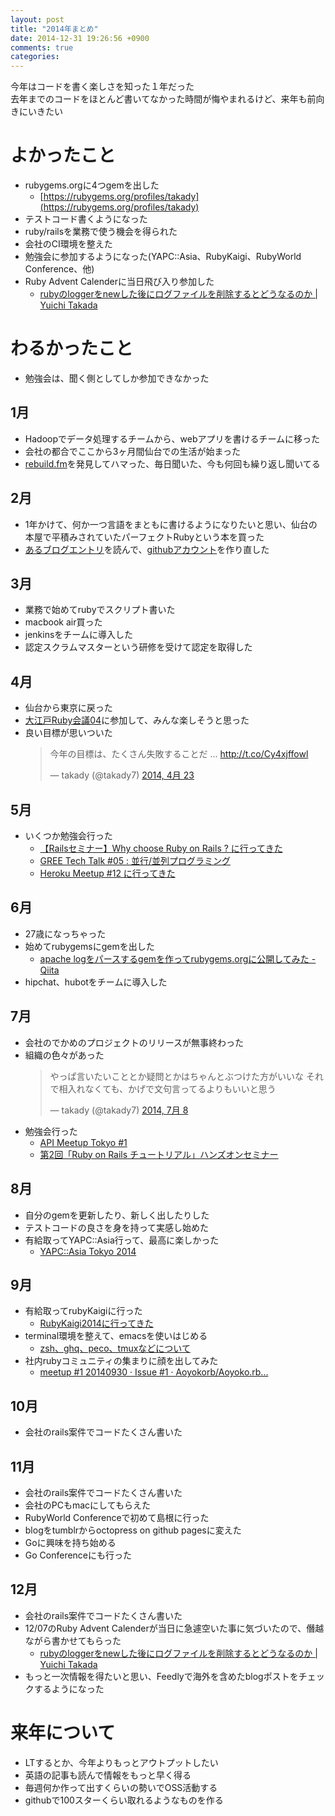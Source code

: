 ```yaml
---
layout: post
title: "2014年まとめ"
date: 2014-12-31 19:26:56 +0900
comments: true
categories: 
---
```


今年はコードを書く楽しさを知った１年だった  
去年までのコードをほとんど書いてなかった時間が悔やまれるけど、来年も前向きにいきたい  

# よかったこと
- rubygems.orgに4つgemを出した
  - [https://rubygems.org/profiles/takady](https://rubygems.org/profiles/takady)
- テストコード書くようになった
- ruby/railsを業務で使う機会を得られた
- 会社のCI環境を整えた
- 勉強会に参加するようになった(YAPC::Asia、RubyKaigi、RubyWorld Conference、他)
- Ruby Advent Calenderに当日飛び入り参加した
  - [rubyのloggerをnewした後にログファイルを削除するとどうなるのか | Yuichi Takada](http://takady.github.io/blog/2014/12/07/file-safe-logger/)

# わるかったこと
- 勉強会は、聞く側としてしか参加できなかった

## 1月
- Hadoopでデータ処理するチームから、webアプリを書けるチームに移った
- 会社の都合でここから3ヶ月間仙台での生活が始まった
- [rebuild.fm](http://rebuild.fm/)を発見してハマった、毎日聞いた、今も何回も繰り返し聞いてる

## 2月
- 1年かけて、何か一つ言語をまともに書けるようになりたいと思い、仙台の本屋で平積みされていたパーフェクトRubyという本を買った
- [あるブログエントリ](http://tagomoris.hatenablog.com/entry/2014/02/25/091607)を読んで、[githubアカウント](https://github.com/takady)を作り直した

## 3月
- 業務で始めてrubyでスクリプト書いた
- macbook air買った
- jenkinsをチームに導入した
- 認定スクラムマスターという研修を受けて認定を取得した

## 4月
- 仙台から東京に戻った
- [大江戸Ruby会議04](http://regional.rubykaigi.org/oedo04/)に参加して、みんな楽しそうと思った
- 良い目標が思いついた
    <blockquote class="twitter-tweet" lang="ja"><p>今年の目標は、たくさん失敗することだ … <a href="http://t.co/Cy4xjffowl">http://t.co/Cy4xjffowl</a></p>&mdash; takady (@takady7) <a href="https://twitter.com/takady7/status/458937108955004928">2014, 4月 23</a></blockquote>
<script async src="//platform.twitter.com/widgets.js" charset="utf-8"></script>

## 5月
- いくつか勉強会行った
  - [【Railsセミナー】Why choose Ruby on Rails ? に行ってきた](http://blog.takady.net/post/85298039456/rails-why-choose-ruby-on-rails)
  - [GREE Tech Talk #05 : 並行/並列プログラミング](http://blog.takady.net/post/85727186336/gree-tech-talk-05)
  - [Heroku Meetup #12 に行ってきた](http://blog.takady.net/post/86500885716/heroku-meetup-12)

## 6月
- 27歳になっちゃった
- 始めてrubygemsにgemを出した
  - [apache logをパースするgemを作ってrubygems.orgに公開してみた - Qiita](http://qiita.com/takady/items/a4858c09b56e2b185814)
- hipchat、hubotをチームに導入した

## 7月
- 会社のでかめのプロジェクトのリリースが無事終わった
- 組織の色々があった
    <blockquote class="twitter-tweet" lang="ja"><p>やっぱ言いたいこととか疑問とかはちゃんとぶつけた方がいいな&#10;それで相入れなくても、かげで文句言ってるよりもいいと思う</p>&mdash; takady (@takady7) <a href="https://twitter.com/takady7/status/486426378556813313">2014, 7月 8</a></blockquote>
<script async src="//platform.twitter.com/widgets.js" charset="utf-8"></script>
- 勉強会行った
  - [API Meetup Tokyo #1](http://blog.takady.net/post/91457205306/api-meetup-tokyo-1)
  - [第2回「Ruby on Rails チュートリアル」ハンズオンセミナー](http://blog.takady.net/post/92888711266/2-ruby-on-rails)

## 8月
- 自分のgemを更新したり、新しく出したりした
- テストコードの良さを身を持って実感し始めた
- 有給取ってYAPC::Asia行って、最高に楽しかった
  - [YAPC::Asia Tokyo 2014](http://blog.takady.net/post/96242359616/yapc-asia-tokyo-2014)

## 9月
- 有給取ってrubyKaigiに行った
  - [RubyKaigi2014に行ってきた](http://blog.takady.net/post/98302265911/rubykaigi2014)
- terminal環境を整えて、emacsを使いはじめる
  - [zsh、ghq、peco、tmuxなどについて](http://blog.takady.net/post/98303277811/zsh-ghq-peco-tmux)
- 社内rubyコミュニティの集まりに顔を出してみた
  - [meetup #1 20140930 · Issue #1 · Aoyokorb/Aoyoko.rb...](http://blog.takady.net/post/98803250651/meetup-1-20140930-issue-1-aoyokorb-aoyoko-rb)

## 10月
- 会社のrails案件でコードたくさん書いた

## 11月
- 会社のrails案件でコードたくさん書いた
- 会社のPCもmacにしてもらえた
- RubyWorld Conferenceで初めて島根に行った
- blogをtumblrからoctopress on github pagesに変えた
- Goに興味を持ち始める
- Go Conferenceにも行った

## 12月
- 会社のrails案件でコードたくさん書いた
- 12/07のRuby Advent Calenderが当日に急遽空いた事に気づいたので、僭越ながら書かせてもらった
  - [rubyのloggerをnewした後にログファイルを削除するとどうなるのか | Yuichi Takada](http://takady.github.io/blog/2014/12/07/file-safe-logger/)
- もっと一次情報を得たいと思い、Feedlyで海外を含めたblogポストをチェックするようになった

# 来年について
- LTするとか、今年よりもっとアウトプットしたい
- 英語の記事も読んで情報をもっと早く得る
- 毎週何か作って出すくらいの勢いでOSS活動する
- githubで100スターくらい取れるようなものを作る
